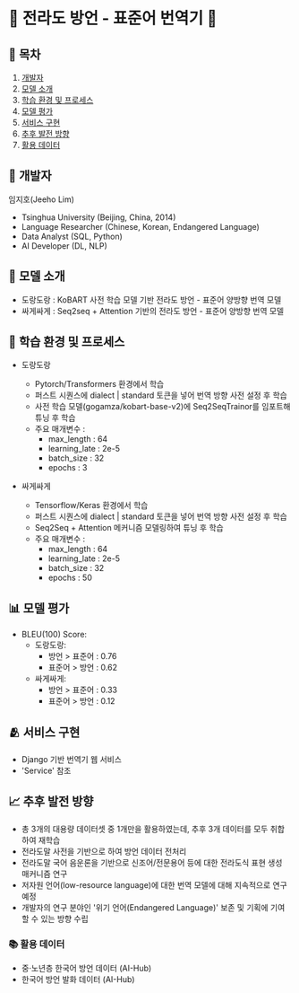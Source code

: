 # 📙 전라도 방언 - 표준어 번역기 📗

## 🔖 목차
1. [개발자](#개발자)
2. [모델 소개](#모델-소개)
3. [학습 환경 및 프로세스](#학습-환경-및-프로세스)
4. [모델 평가](#모델-평가)
5. [서비스 구현](#서비스-구현)
6. [추후 발전 방향](#추후-발전-방향)
7. [활용 데이터](#활용-데이터)

## 🧍 개발자
임지호(Jeeho Lim)
- Tsinghua University (Beijing, China, 2014)
- Language Researcher (Chinese, Korean, Endangered Language)
- Data Analyst (SQL, Python)
- AI Developer (DL, NLP)

## 🤖 모델 소개
- 도랑도랑 : KoBART 사전 학습 모델 기반 전라도 방언 - 표준어 양방향 번역 모델
- 싸게싸게 : Seq2seq + Attention 기반의 전라도 방언 - 표준어 양방향 번역 모델

## 📝 학습 환경 및 프로세스
- 도랑도랑
  - Pytorch/Transformers 환경에서 학습
  - 퍼스트 시퀀스에 dialect | standard 토큰을 넣어 번역 방향 사전 설정 후 학습
  - 사전 학습 모델(gogamza/kobart-base-v2)에 Seq2SeqTrainor를 임포트해 튜닝 후 학습
  - 주요 매개변수 :
      - max_length : 64
      - learning_late : 2e-5
      - batch_size : 32
      - epochs : 3
  
- 싸게싸게
  - Tensorflow/Keras 환경에서 학습
  - 퍼스트 시퀀스에 dialect | standard 토큰을 넣어 번역 방향 사전 설정 후 학습
  - Seq2Seq + Attention 메커니즘 모델링하여 튜닝 후 학습
  - 주요 매개변수 :
      - max_length : 64
      - learning_late : 2e-5
      - batch_size : 32
      - epochs : 50
  
## 📊 모델 평가
- BLEU(100) Score:
  - 도랑도랑:
      - 방언 > 표준어 : 0.76
      - 표준어 > 방언 : 0.62
  - 싸게싸게:
      - 방언 > 표준어 : 0.33
      - 표준어 > 방언 : 0.12
    
## 🫂 서비스 구현
- Django 기반 번역기 웹 서비스
- 'Service' 참조

## 📈 추후 발전 방향
- 총 3개의 대용량 데이터셋 중 1개만을 활용하였는데, 추후 3개 데이터를 모두 취합하여 재학습
- 전라도말 사전을 기반으로 하여 방언 데이터 전처리
- 전라도말 국어 음운론을 기반으로 신조어/전문용어 등에 대한 전라도식 표현 생성 매커니즘 연구
- 저자원 언어(low-resource language)에 대한 번역 모델에 대해 지속적으로 연구 예정
- 개발자의 연구 분야인 '위기 언어(Endangered Language)' 보존 및 기획에 기여할 수 있는 방향 수립

### 📚 활용 데이터
- 중·노년층 한국어 방언 데이터 (AI-Hub)
- 한국어 방언 발화 데이터 (AI-Hub)
